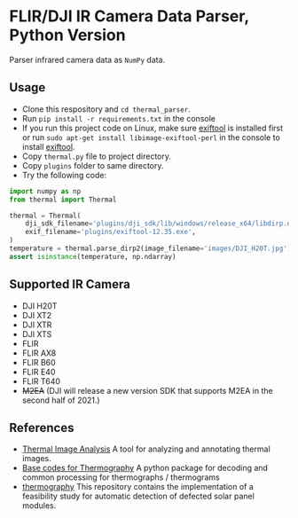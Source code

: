 # FLIR/DJI IR Camera Data Parser, Python Version

Parser infrared camera data as `NumPy` data.

## Usage

* Clone this respository and `cd thermal_parser`.
* Run `pip install -r requirements.txt` in the console
* If you run this project code on Linux, make sure [exiftool](https://exiftool.org/install.html) is installed first or run `sudo apt-get install libimage-exiftool-perl` in the console to install [exiftool](https://exiftool.org/install.html).
* Copy `thermal.py` file to project directory.
* Copy `plugins` folder to same directory.
* Try the following code:

```python
import numpy as np
from thermal import Thermal

thermal = Thermal(
    dji_sdk_filename='plugins/dji_sdk/lib/windows/release_x64/libdirp.dll',
    exif_filename='plugins/exiftool-12.35.exe',
)
temperature = thermal.parse_dirp2(image_filename='images/DJI_H20T.jpg')
assert isinstance(temperature, np.ndarray)
```

## Supported IR Camera

* DJI H20T
* DJI XT2
* DJI XTR
* DJI XTS
* FLIR
* FLIR AX8
* FLIR B60
* FLIR E40
* FLIR T640
* ~~M2EA~~ (DJI will release a new version SDK that supports M2EA in the second half of 2021.)

## References

* [Thermal Image Analysis](https://github.com/detecttechnologies/Thermal-Image-Analysis) A tool for analyzing and annotating thermal images.
* [Base codes for Thermography](https://github.com/detecttechnologies/thermal_base) A python package for decoding and common processing for thermographs / thermograms
* [thermography](https://github.com/cdeldon/thermography) This repository contains the implementation of a feasibility study for automatic detection of defected solar panel modules.
